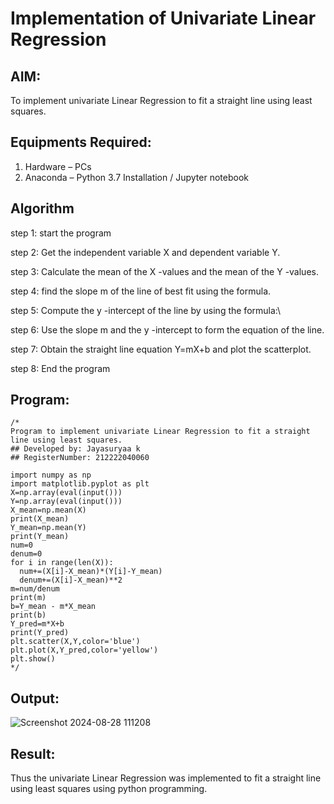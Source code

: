 # Implementation of Univariate Linear Regression
## AIM:
To implement univariate Linear Regression to fit a straight line using least squares.

## Equipments Required:
1. Hardware – PCs
2. Anaconda – Python 3.7 Installation / Jupyter notebook

## Algorithm
step 1: start the program

step 2: Get the independent variable X and dependent variable Y.

step 3: Calculate the mean of the X -values and the mean of the Y -values.

step 4: find the slope m of the line of best fit using the formula. 

step 5: Compute the y -intercept of the line by using the formula:\

step 6: Use the slope m and the y -intercept to form the equation of the line.

step 7: Obtain the straight line equation Y=mX+b and plot the scatterplot.

step 8: End the program
## Program:
```
/*
Program to implement univariate Linear Regression to fit a straight line using least squares.
## Developed by: Jayasuryaa k
## RegisterNumber: 212222040060

import numpy as np
import matplotlib.pyplot as plt
X=np.array(eval(input()))
Y=np.array(eval(input()))
X_mean=np.mean(X)
print(X_mean)
Y_mean=np.mean(Y)
print(Y_mean)
num=0
denum=0
for i in range(len(X)):
  num+=(X[i]-X_mean)*(Y[i]-Y_mean)
  denum+=(X[i]-X_mean)**2
m=num/denum
print(m)
b=Y_mean - m*X_mean
print(b)
Y_pred=m*X+b
print(Y_pred)
plt.scatter(X,Y,color='blue')
plt.plot(X,Y_pred,color='yellow') 
plt.show() 
*/
```

## Output:
![Screenshot 2024-08-28 111208](https://github.com/user-attachments/assets/2bdd9862-3070-4adb-b5c4-1c075e7085ed)



## Result:
Thus the univariate Linear Regression was implemented to fit a straight line using least squares using python programming.
